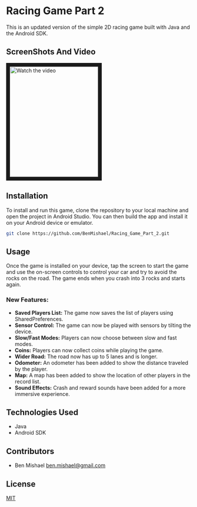 # Racing Game Part 2

This is an updated version of the simple 2D racing game built with Java and the Android SDK.

## ScreenShots And Video
<a href="https://youtu.be/57Mhc5-jnJ4" target="_blank">
 <img src="https://i.ibb.co/yFLTWZS/Screenshot-2023-05-15-20-38-04.jpg" alt="Watch the video" width="240" height="300" border="10" />
</a>

## Installation

To install and run this game, clone the repository to your local machine and open the project in Android Studio. You can then build the app and install it on your Android device or emulator.

```bash
git clone https://github.com/BenMishael/Racing_Game_Part_2.git
```


## Usage

Once the game is installed on your device, tap the screen to start the game and use the on-screen controls to control your car and try to avoid the rocks on the road. The game ends when you crash into 3 rocks and starts again.

### New Features:

- **Saved Players List:** The game now saves the list of players using SharedPreferences.
- **Sensor Control:** The game can now be played with sensors by tilting the device.
- **Slow/Fast Modes:** Players can now choose between slow and fast modes.
- **Coins:** Players can now collect coins while playing the game.
- **Wider Road:** The road now has up to 5 lanes and is longer.
- **Odometer:** An odometer has been added to show the distance traveled by the player.
- **Map:** A map has been added to show the location of other players in the record list.
- **Sound Effects:** Crash and reward sounds have been added for a more immersive experience.

## Technologies Used

- Java
- Android SDK

## Contributors

- Ben Mishael ben.mishael@gmail.com

## License

[MIT](https://choosealicense.com/licenses/mit/)
